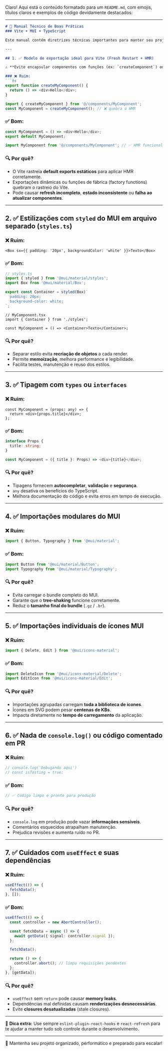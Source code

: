 Claro! Aqui está o conteúdo formatado para um `README.md`, com emojis, títulos claros e exemplos de código devidamente destacados:

---

```md
# 📘 Manual Técnico de Boas Práticas  
### Vite + MUI + TypeScript

Este manual contém diretrizes técnicas importantes para manter seu projeto limpo, performático e compatível com o comportamento esperado do Vite, especialmente durante o desenvolvimento com Hot Module Replacement (HMR).

---

## 1. ✅ Modelo de exportação ideal para Vite (Fresh Restart + HMR)

⚠️ **Evite encapsular componentes com funções (ex: `createComponent`) ou usar `export function`.**

### ❌ Ruim:
```ts
export function createMyComponent() {
  return () => <div>Hello</div>;
}
```

```ts
import { createMyComponent } from '@/components/MyComponent';
const MyComponent = createMyComponent(); // ❌ quebra o HMR
```

### ✅ Bom:
```ts
const MyComponent = () => <div>Hello</div>;
export default MyComponent;
```

```ts
import MyComponent from '@/components/MyComponent'; // ✅ HMR funcional
```

### 🔍 Por quê?
- O Vite rastreia **default exports estáticos** para aplicar HMR corretamente.
- Exportações dinâmicas ou funções de fábrica (factory functions) quebram o rastreio do Vite.
- Pode causar **refresh incompleto**, **estado inconsistente** ou **falha ao atualizar componentes**.

---

## 2. ✅ Estilizações com `styled` do MUI em arquivo separado (`styles.ts`)

### ❌ Ruim:
```tsx
<Box sx={{ padding: '20px', backgroundColor: 'white' }}>Texto</Box>
```

### ✅ Bom:
```ts
// styles.ts
import { styled } from '@mui/material/styles';
import Box from '@mui/material/Box';

export const Container = styled(Box)`
  padding: 20px;
  background-color: white;
`;
```

```tsx
// MyComponent.tsx
import { Container } from './styles';

const MyComponent = () => <Container>Texto</Container>;
```

### 🔍 Por quê?
- Separar estilo evita **recriação de objetos** a cada render.
- Permite **memoização**, melhora performance e legibilidade.
- Facilita testes, manutenção e reuso dos estilos.

---

## 3. ✅ Tipagem com `types` ou `interfaces`

### ❌ Ruim:
```tsx
const MyComponent = (props: any) => {
  return <div>{props.title}</div>;
};
```

### ✅ Bom:
```ts
interface Props {
  title: string;
}

const MyComponent = ({ title }: Props) => <div>{title}</div>;
```

### 🔍 Por quê?
- Tipagens fornecem **autocompletar**, **validação** e **segurança**.
- `any` desativa os benefícios do TypeScript.
- Melhora documentação do código e evita erros em tempo de execução.

---

## 4. ✅ Importações modulares do MUI

### ❌ Ruim:
```ts
import { Button, Typography } from '@mui/material';
```

### ✅ Bom:
```ts
import Button from '@mui/material/Button';
import Typography from '@mui/material/Typography';
```

### 🔍 Por quê?
- Evita carregar o bundle completo do MUI.
- Garante que o **tree-shaking** funcione corretamente.
- Reduz o **tamanho final do bundle** (`.gz` / `.br`).

---

## 5. ✅ Importações individuais de ícones MUI

### ❌ Ruim:
```ts
import { Delete, Edit } from '@mui/icons-material';
```

### ✅ Bom:
```ts
import DeleteIcon from '@mui/icons-material/Delete';
import EditIcon from '@mui/icons-material/Edit';
```

### 🔍 Por quê?
- Importações agrupadas carregam **toda a biblioteca de ícones**.
- Ícones em SVG podem pesar **centenas de KBs**.
- Impacta diretamente no **tempo de carregamento** da aplicação.

---

## 6. ✅ Nada de `console.log()` ou código comentado em PR

### ❌ Ruim:
```ts
// console.log('Debugando aqui')
// const isTesting = true;
```

### ✅ Bom:
```ts
// ✅ Código limpo e pronto para produção
```

### 🔍 Por quê?
- `console.log` em produção pode vazar **informações sensíveis**.
- Comentários esquecidos atrapalham manutenção.
- Prejudica revisões e aumenta ruído no PR.

---

## 7. ✅ Cuidados com `useEffect` e suas dependências

### ❌ Ruim:
```ts
useEffect(() => {
  fetchData();
}, []);
```

### ✅ Bom:
```ts
useEffect(() => {
  const controller = new AbortController();

  const fetchData = async () => {
    await getData({ signal: controller.signal });
  };

  fetchData();

  return () => {
    controller.abort(); // limpa requisições pendentes
  };
}, [getData]);
```

### 🔍 Por quê?
- `useEffect` sem `return` pode causar **memory leaks**.
- Dependências mal definidas causam **renderizações desnecessárias**.
- Evite **closures desatualizadas** (stale closures).

---

📌 **Dica extra:** Use sempre `eslint-plugin-react-hooks` e `react-refresh` para te ajudar a manter tudo sob controle durante o desenvolvimento.

---

🚀 Mantenha seu projeto organizado, performático e preparado para escalar!

```
